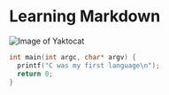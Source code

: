 # Learning Markdown

![Image of Yaktocat](https://octodex.github.com/images/yaktocat.png)

``` c
int main(int argc, char* argv) {
  printf("C was my first language\n");
  return 0;
}
```
